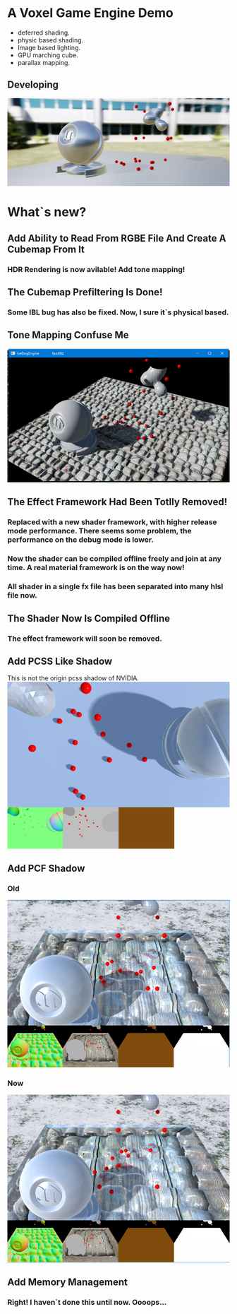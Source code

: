 # A Voxel Game Engine Demo

* deferred shading.
* physic based shading.
* Image based lighting.
* GPU marching cube.
* parallax mapping.

## Developing

![alt tag](Readme/current.png)

# What`s new?

## Add Ability to Read From RGBE File And Create A Cubemap From It
### HDR Rendering is now avilable! Add tone mapping!

## The Cubemap Prefiltering Is Done!
### Some IBL bug has also be fixed. Now, I sure it`s physical based.

## Tone Mapping Confuse Me
![alt tag](Readme/tonemapping.png)

## The Effect Framework Had Been Totlly Removed!
### Replaced with a new shader framework, with higher release mode performance. There seems some problem, the performance on the debug mode is lower.
### Now the shader can be compiled offline freely and join at any time. A real material framework is on the way now!
### All shader in a single fx file has been separated into many hlsl file now.

## The Shader Now Is Compiled Offline
### The effect framework will soon be removed.

## Add PCSS Like Shadow
This is not the origin pcss shadow of NVIDIA.
![alt tag](Readme/pcssLike.png)

## Add PCF Shadow

### Old
![alt tag](Readme/old.PNG)

### Now
![alt tag](Readme/now.PNG)

## Add Memory Management
### Right! I haven`t done this until now. Oooops...
